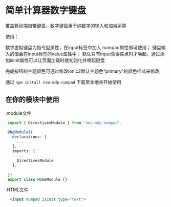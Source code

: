 
# 简单计算器数字键盘

 覆盖移动端自带键盘，数字键盘用于纯数字的输入和加减运算

 使用：

  数字虚拟键盘为指令型属性，在input标签中加入 numpad属性即可使用；
  键盘输入的值会在input标签的value属性中；
  默认只有input获得焦点时才唤起，通过添加isInit属性可以让页面加载时就初始化并唤起键盘

  完成按钮的主题颜色可通过修改ionic2默认主题色“primary”的颜色样式来修改;

  通过 `npm install neu-mdp-numpad` 下载至本地并开始使用
  

## 在你的模块中使用
 .module文件
 ```typescript
  import { DirectivesModule } from 'neu-mdp-numpad';

  @NgModule({
    declarations: [
      ...
    ],
    imports: [
      ...
      DirectivesModule
    ],

  })
  export class HomeModule {}

```

.HTML文件
```html
  <input numpad isInit type="text">
```